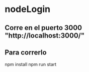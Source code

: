 # nodeLogin

## Corre en el puerto 3000 "http://localhost:3000/"

## Para correrlo 
npm install
npm run start 
